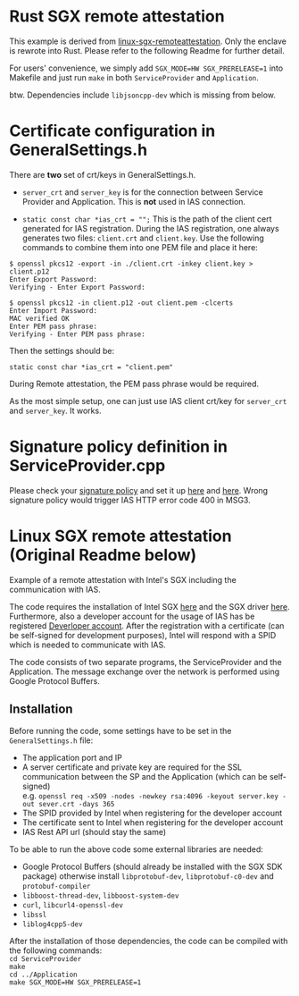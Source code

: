 # Rust SGX remote attestation
This example is derived from [linux-sgx-remoteattestation](https://github.com/svartkanin/linux-sgx-remoteattestation). Only the enclave is rewrote into Rust.
Please refer to the following Readme for further detail.

For users' convenience, we simply add `SGX_MODE=HW SGX_PRERELEASE=1` into Makefile and just run `make` in both `ServiceProvider` and `Application`.

btw. Dependencies include `libjsoncpp-dev` which is missing from below.

# Certificate configuration in GeneralSettings.h

There are **two** set of crt/keys in GeneralSettings.h.

* `server_crt` and `server_key` is for the connection between Service Provider and Application. This is **not** used in IAS connection.

* `static const char *ias_crt = "";` This is the path of the client cert generated for IAS registration. During the IAS registration, one always generates two files: `client.crt` and `client.key`. Use the following commands to combine them into one PEM file and place it here:

```
$ openssl pkcs12 -export -in ./client.crt -inkey client.key > client.p12
Enter Export Password:
Verifying - Enter Export Password:

$ openssl pkcs12 -in client.p12 -out client.pem -clcerts
Enter Import Password:
MAC verified OK
Enter PEM pass phrase:
Verifying - Enter PEM pass phrase:
```

Then the settings should be:

```
static const char *ias_crt = "client.pem"
```

During Remote attestation, the PEM pass phrase would be required.

As the most simple setup, one can just use IAS client crt/key for `server_crt` and `server_key`. It works.

# Signature policy definition in ServiceProvider.cpp

Please check your [signature policy](https://software.intel.com/en-us/articles/signature-policy) and set it up [here](https://github.com/baidu/rust-sgx-sdk/blob/3ac5a21c3720bd819c938d28df11cbae499f3bc5/samplecode/remoteattestation/ServiceProvider/service_provider/ServiceProvider.cpp#L222) and [here](https://github.com/baidu/rust-sgx-sdk/blob/c1bf3775e4abbd79a26450f91655d3f67f9e0083/samplecode/remoteattestation/ServiceProvider/service_provider/ServiceProvider.cpp#L291). Wrong signature policy would trigger IAS HTTP error code 400 in MSG3.

# Linux SGX remote attestation (Original Readme below)
Example of a remote attestation with Intel's SGX including the communication with IAS.

The code requires the installation of Intel SGX [here](https://github.com/01org/linux-sgx) and
the SGX driver [here](https://github.com/01org/linux-sgx-driver). Furthermore, also a developer account
for the usage of IAS has be registered [Deverloper account](https://software.intel.com/en-us/sgx).
After the registration with a certificate (can be self-signed for development purposes), Intel will
respond with a SPID which is needed to communicate with IAS.

The code consists of two separate programs, the ServiceProvider and the Application.
The message exchange over the network is performed using Google Protocol Buffers.

## Installation

Before running the code, some settings have to be set in the ```GeneralSettings.h``` file:
* The application port and IP
* A server certificate and private key are required for the SSL communication between the SP and the Application (which can be self-signed)<br />
e.g. ```openssl req -x509 -nodes -newkey rsa:4096 -keyout server.key -out sever.crt -days 365```
* The SPID provided by Intel when registering for the developer account
* The certificate sent to Intel when registering for the developer account
* IAS Rest API url (should stay the same)

To be able to run the above code some external libraries are needed:

* Google Protocol Buffers (should already be installed with the SGX SDK package) otherwise install ```libprotobuf-dev```, ```libprotobuf-c0-dev``` and ```protobuf-compiler```
* ```libboost-thread-dev```, ```libboost-system-dev```
* ```curl```, ```libcurl4-openssl-dev```
* ```libssl```
* ```liblog4cpp5-dev```


After the installation of those dependencies, the code can be compiled with the following commands:<br/>
```cd ServiceProvider```<br />
```make```<br />
```cd ../Application```<br />
```make SGX_MODE=HW SGX_PRERELEASE=1```
